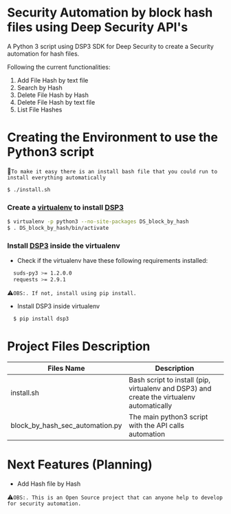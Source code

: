 Security Automation by block hash files using Deep Security API's
===

A Python 3 script using DSP3 SDK for Deep Security to create a Security automation for hash files.

Following the current functionalities:
1. Add File Hash by text file
2. Search by Hash
3. Delete File Hash by Hash
4. Delete File Hash by text file
5. List File Hashes


# Creating the Environment to use the Python3 script

:rotating_light:`To make it easy there is an install bash file that you could run to install everything automatically`

```sh
$ ./install.sh
```

### Create a [virtualenv] to install [DSP3]

```sh
$ virtualenv -p python3 --no-site-packages DS_block_by_hash
$ . DS_block_by_hash/bin/activate
```

### Install [DSP3] inside the virtualenv

* Check if the virtualenv have these following requirements installed:
```sh
  suds-py3 >= 1.2.0.0
  requests >= 2.9.1
```
:warning:`OBS:. If not, install using pip install.`

* Install DSP3 inside virtualenv

```sh
  $ pip install dsp3
```

# Project Files Description

| Files Name | Description |
| ------ | ------ |
| install.sh | Bash script to install (pip, virtualenv and DSP3) and create the virtualenv automatically|
| block_by_hash_sec_automation.py | The main python3 script with the API calls automation|


# Next Features (Planning)
  * Add Hash file by Hash
  
:warning:`OBS:. This is an Open Source project that can anyone help to develop for security automation.`

[//]: # (External Links)
[virtualenv]:https://virtualenv.pypa.io/en/stable/
[DSP3]:http://dsp3.readthedocs.io/en/latest/


